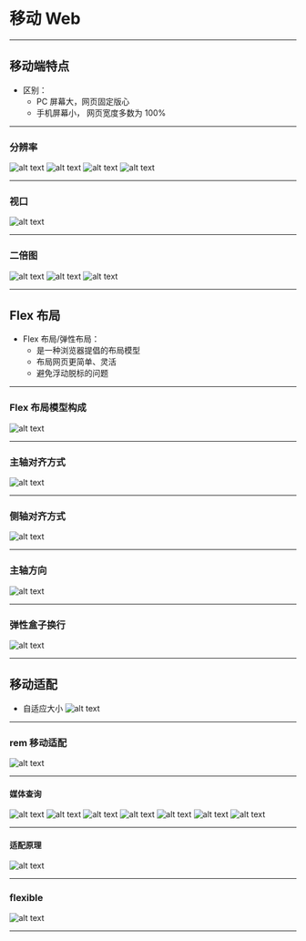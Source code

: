 # 移动 Web

---

## 移动端特点

- 区别：
  - PC 屏幕大，网页固定版心
  - 手机屏幕小， 网页宽度多数为 100%

---

### 分辨率

![alt text](./image/web1.png)
![alt text](./image/web2.png)
![alt text](./image/web3.png)
![alt text](./image/web4.png)

---

### 视口

![alt text](./image/web5.png)

---

### 二倍图

![alt text](./image/web6.png)
![alt text](./image/web7.png)
![alt text](./image/web8.png)

---

## Flex 布局

- Flex 布局/弹性布局：
  - 是一种浏览器提倡的布局模型
  - 布局网页更简单、灵活
  - 避免浮动脱标的问题

---

### Flex 布局模型构成

![alt text](./image/web9.png)

---

### 主轴对齐方式

![alt text](./image/web10.png)

---

### 侧轴对齐方式

![alt text](./image/web11.png)

---

### 主轴方向

![alt text](./image/web12.png)

---

### 弹性盒子换行

![alt text](./image/web13.png)

---

## 移动适配

- 自适应大小
  ![alt text](./image/web14.png)

---

### rem 移动适配

![alt text](./image/web15.png)

---

#### 媒体查询

![alt text](./image/web16.png)
![alt text](./image/web17.png)
![alt text](./image/web20.png)
![alt text](./image/web21.png)
![alt text](./image/web22.png)
![alt text](./image/web23.png)
![alt text](./image/web24.png)

---

#### 适配原理

![alt text](./image/web18.png)

---

### flexible

![alt text](./image/web19.png)

---
